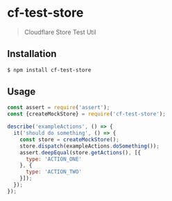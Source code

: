 # cf-test-store

> Cloudflare Store Test Util

## Installation

```sh
$ npm install cf-test-store
```

## Usage

```js
const assert = require('assert');
const {createMockStore} = require('cf-test-store');

describe('exampleActions', () => {
  it('should do something', () => {
    const store = createMockStore();
    store.dispatch(exampleActions.doSomething());
    assert.deepEqual(store.getActions(), [{
      type: 'ACTION_ONE'
    }, {
      type: 'ACTION_TWO'
    }]);
  });
});
```
